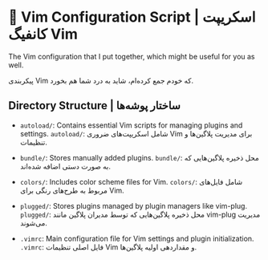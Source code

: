 # 📝 Vim Configuration Script | اسکریپت کانفیگ Vim
The Vim configuration that I put together, which might be useful for you as well.

پیکربندی Vim که خودم جمع کرده‌ام، شاید به درد شما هم بخورد.

## Directory Structure | ساختار پوشه‌ها

- `autoload/`: Contains essential Vim scripts for managing plugins and settings.
    `autoload/`: شامل اسکریپت‌های ضروری Vim برای مدیریت پلاگین‌ها و تنظیمات.

-   `bundle/`: Stores manually added plugins.
    `bundle/`: محل ذخیره پلاگین‌هایی که به صورت دستی اضافه شده‌اند.

-   `colors/`: Includes color scheme files for Vim.
    `colors/`: شامل فایل‌های مربوط به طرح‌های رنگی برای Vim.

-   `plugged/`: Stores plugins managed by plugin managers like vim-plug.
    `plugged/`: محل ذخیره پلاگین‌هایی که توسط مدیران پلاگین مانند vim-plug مدیریت می‌شوند.

-   `.vimrc`: Main configuration file for Vim settings and plugin initialization.
    `.vimrc`: فایل اصلی تنظیمات Vim و مقداردهی اولیه پلاگین‌ها.

